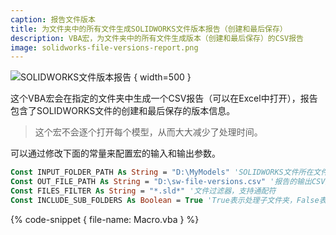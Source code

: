 ```yaml
---
caption: 报告文件版本
title: 为文件夹中的所有文件生成SOLIDWORKS文件版本报告（创建和最后保存）
description: VBA宏，为文件夹中的所有文件生成版本（创建和最后保存）的CSV报告
image: solidworks-file-versions-report.png
---
```

![SOLIDWORKS文件版本报告](solidworks-file-versions-report.png) { width=500 }

这个VBA宏会在指定的文件夹中生成一个CSV报告（可以在Excel中打开），报告包含了SOLIDWORKS文件的创建和最后保存的版本信息。

> 这个宏不会逐个打开每个模型，从而大大减少了处理时间。

可以通过修改下面的常量来配置宏的输入和输出参数。

~~~ vb
Const INPUT_FOLDER_PATH As String = "D:\MyModels" 'SOLIDWORKS文件所在文件夹的完整路径
Const OUT_FILE_PATH As String = "D:\sw-file-versions.csv" '报告的输出CSV文件的完整路径
Const FILES_FILTER As String = "*.sld*" '文件过滤器，支持通配符
Const INCLUDE_SUB_FOLDERS As Boolean = True 'True表示处理子文件夹，False表示只处理顶层文件
~~~

{% code-snippet { file-name: Macro.vba } %}